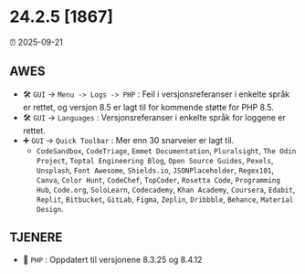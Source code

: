 # 24.2.5 [1867]

⏰ 2025-09-21

## AWES
- 🛠️ `GUI` -> `Menu -> Logs -> PHP` : Feil i versjonsreferanser i enkelte språk er rettet, og versjon 8.5 er lagt til for kommende støtte for PHP 8.5.
- 🛠️ `GUI` -> `Languages` : Versjonsreferanser i enkelte språk for loggene er rettet.
- ➕ `GUI` -> `Quick Toolbar` : Mer enn 30 snarveier er lagt til.
    - `CodeSandbox`, `CodeTriage`, `Emmet Documentation`, `Pluralsight`, `The Odin Project`, `Toptal Engineering Blog`, `Open Source Guides`, `Pexels`, `Unsplash`, `Font Awesome`, `Shields.io`, `JSONPlaceholder`, `Regex101`, `Canva`, `Color Hunt`, `CodeChef`, `TopCoder`, `Rosetta Code`, `Programming Hub`, `Code.org`, `SoloLearn`, `Codecademy`, `Khan Academy`, `Coursera`, `Edabit`, `Replit`, `Bitbucket`, `GitLab`, `Figma`, `Zeplin`, `Dribbble`, `Behance`, `Material Design`.

## TJENERE
- 🔄 `PHP` : Oppdatert til versjonene 8.3.25 og 8.4.12
